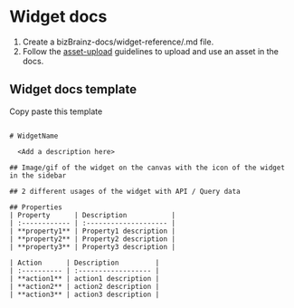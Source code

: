# Widget docs
1. Create a bizBrainz-docs/widget-reference/<widget>.md file.
2. Follow the [asset-upload](UploadingAssets.md) guidelines to upload and use an asset in the docs.

## Widget docs template
Copy paste this template 
```

# WidgetName

  <Add a description here>

## Image/gif of the widget on the canvas with the icon of the widget in the sidebar

## 2 different usages of the widget with API / Query data

## Properties
| Property      | Description           |
| :------------ | :-------------------- |
| **property1** | Property1 description |
| **property2** | Property2 description |
| **property3** | Property3 description |

| Action      | Description         |
| :---------- | :------------------ |
| **action1** | action1 description |
| **action2** | action2 description |
| **action3** | action3 description |
```

